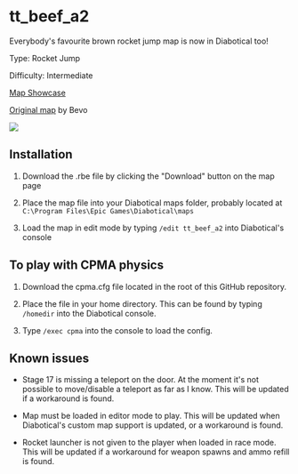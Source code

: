 # tt_beef_a2

Everybody's favourite brown rocket jump map is now in Diabotical too!

Type: Rocket Jump

Difficulty: Intermediate

[Map Showcase](https://www.youtube.com/watch?v=Uyi3CX93XI0)

[Original map](https://gamebanana.com/maps/130068) by Bevo

[![](https://i.ytimg.com/vi/Uyi3CX93XI0/hqdefault.jpg)](https://www.youtube.com/watch?v=Uyi3CX93XI0)



## Installation

1. Download the .rbe file by clicking the "Download" button on the map page

2. Place the map file into your Diabotical maps folder, probably located at `C:\Program Files\Epic Games\Diabotical\maps`

3. Load the map in edit mode by typing `/edit tt_beef_a2` into Diabotical's console



## To play with CPMA physics

1. Download the cpma.cfg file located in the root of this GitHub repository.

2. Place the file in your home directory. This can be found by typing `/homedir` into the Diabotical console.

3. Type `/exec cpma` into the console to load the config.



## Known issues

* Stage 17 is missing a teleport on the door. At the moment it's not possible to move/disable a teleport as far as I know. This will be updated if a workaround is found.

* Map must be loaded in editor mode to play. This will be updated when Diabotical's custom map support is updated, or a workaround is found.

* Rocket launcher is not given to the player when loaded in race mode. This will be updated if a workaround for weapon spawns and ammo refill is found.
